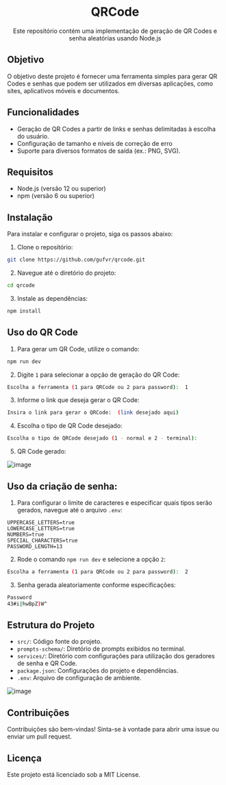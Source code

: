 <h1 align="center">QRCode</h1>

<p align="center">
  Este repositório contém uma implementação de geração de QR Codes e senha aleatórias usando Node.js
</p>

## Objetivo
O objetivo deste projeto é fornecer uma ferramenta simples para gerar QR Codes e senhas que podem ser utilizados em diversas aplicações, como sites, aplicativos móveis e documentos.

## Funcionalidades
- Geração de QR Codes a partir de links e senhas delimitadas à escolha do usuário.
- Configuração de tamanho e níveis de correção de erro
- Suporte para diversos formatos de saída (ex.: PNG, SVG).

## Requisitos
- Node.js (versão 12 ou superior)
- npm (versão 6 ou superior)

## Instalação
Para instalar e configurar o projeto, siga os passos abaixo:

1. Clone o repositório:
```bash
git clone https://github.com/gufvr/qrcode.git
```
2. Navegue até o diretório do projeto:
```bash
cd qrcode
```
3. Instale as dependências:
```bash
npm install
```

## Uso do QR Code
1. Para gerar um QR Code, utilize o comando:
```bash
npm run dev
```
2. Digite `1` para selecionar a opção de geração do QR Code:
```bash
Escolha a ferramenta (1 para QRCode ou 2 para password):  1
```
3. Informe o link que deseja gerar o QR Code:
```bash
Insira o link para gerar o QRCode:  (link desejado aqui)
```
4. Escolha o tipo de QR Code desejado:
```bash
Escolha o tipo de QRCode desejado (1 - normal e 2 - terminal):
```
5. QR Code gerado:

![image](https://github.com/gufvr/qrcode/assets/107816413/9e7cedc5-686c-4b67-9931-7d7cb43af079)

## Uso da criação de senha:
1. Para configurar o limite de caracteres e especificar quais tipos serão gerados, navegue até o arquivo `.env`:
```.env
UPPERCASE_LETTERS=true
LOWERCASE_LETTERS=true
NUMBERS=true
SPECIAL_CHARACTERS=true
PASSWORD_LENGTH=13
```
2. Rode o comando `npm run dev` e selecione a opção `2`:
```bash
Escolha a ferramenta (1 para QRCode ou 2 para password):  2
```
3. Senha gerada aleatoriamente conforme especificações:
```bash
Password
43#i|hwBpZ)W^
```

## Estrutura do Projeto
- `src/`: Código fonte do projeto.
- `prompts-schema/`: Diretório de prompts exibidos no terminal.
- `services/`: Diretório com configurações para utilização dos geradores de senha e QR Code.
- `package.json`: Configurações do projeto e dependências.
- `.env`: Arquivo de configuração de ambiente.

![image](https://github.com/gufvr/qrcode/assets/107816413/b509bc27-4a53-4a66-827a-e6c3c0ba4cea)

## Contribuições
Contribuições são bem-vindas! Sinta-se à vontade para abrir uma issue ou enviar um pull request.

## Licença
Este projeto está licenciado sob a MIT License.
